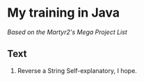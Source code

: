 # My training in Java

*Based on the Martyr2's Mega Project List*

## Text

1. Reverse a String
    Self-explanatory, I hope.